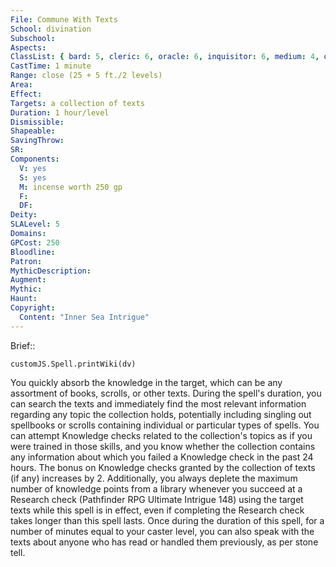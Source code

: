 ```yaml
---
File: Commune With Texts
School: divination
Subschool: 
Aspects: 
ClassList: { bard: 5, cleric: 6, oracle: 6, inquisitor: 6, medium: 4, occultist: 4, psychic: 6, sorcerer: 5, wizard: 5, spiritualist: 6 }
CastTime: 1 minute
Range: close (25 + 5 ft./2 levels)
Area: 
Effect: 
Targets: a collection of texts
Duration: 1 hour/level
Dismissible: 
Shapeable: 
SavingThrow: 
SR: 
Components:
  V: yes
  S: yes
  M: incense worth 250 gp
  F: 
  DF: 
Deity: 
SLALevel: 5
Domains: 
GPCost: 250
Bloodline: 
Patron: 
MythicDescription: 
Augment: 
Mythic: 
Haunt: 
Copyright:
  Content: "Inner Sea Intrigue"
---
```

Brief:: 

```dataviewjs
customJS.Spell.printWiki(dv)
```

You quickly absorb the knowledge in the target, which can be any assortment of books, scrolls, or other texts. During the spell's duration, you can search the texts and immediately find the most relevant information regarding any topic the collection holds, potentially including singling out spellbooks or scrolls containing individual or particular types of spells. You can attempt Knowledge checks related to the collection's topics as if you were trained in those skills, and you know whether the collection contains any information about which you failed a Knowledge check in the past 24 hours. The bonus on Knowledge checks granted by the collection of texts (if any) increases by 2.  Additionally, you always deplete the maximum number of knowledge points from a library whenever you succeed at a Research check (Pathfinder RPG Ultimate Intrigue 148) using the target texts while this spell is in effect, even if completing the Research check takes longer than this spell lasts. Once during the duration of this spell, for a number of minutes equal to your caster level, you can also speak with the texts about anyone who has read or handled them previously, as per stone tell.
